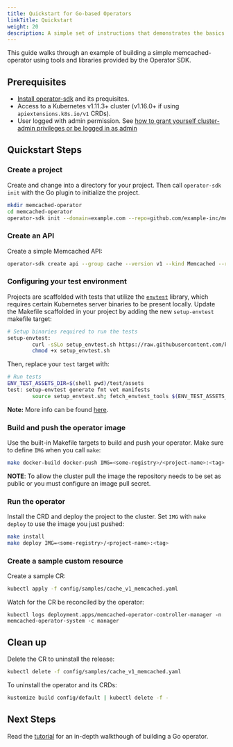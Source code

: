 ```yaml
---
title: Quickstart for Go-based Operators
linkTitle: Quickstart
weight: 20
description: A simple set of instructions that demonstrates the basics of setting up and running Go-based operator.
---
```


This guide walks through an example of building a simple memcached-operator using tools and libraries provided by the Operator SDK.

## Prerequisites

- [Install operator-sdk][operator_install] and its prequisites.
- Access to a Kubernetes v1.11.3+ cluster (v1.16.0+ if using `apiextensions.k8s.io/v1` CRDs).
- User logged with admin permission. See [how to grant yourself cluster-admin privileges or be logged in as admin][role-based-access-control]

## Quickstart Steps

### Create a project

Create and change into a directory for your project. Then call `operator-sdk init`
with the Go plugin to initialize the project. 
 
```sh
mkdir memcached-operator
cd memcached-operator
operator-sdk init --domain=example.com --repo=github.com/example-inc/memcached-operator
```

### Create an API

Create a simple Memcached API:

```sh
operator-sdk create api --group cache --version v1 --kind Memcached --resource=true --controller=true
```

### Configuring your test environment

Projects are scaffolded with tests that utilize the [`envtest`][env-test]
library, which requires certain Kubernetes server binaries to be present locally. Update the Makefile scaffolded in your project by adding the new `setup-envtest` makefile target:

```sh
# Setup binaries required to run the tests
setup-envtest:
        curl -sSLo setup_envtest.sh https://raw.githubusercontent.com/kubernetes-sigs/controller-runtime/master/hack/setup-envtest.sh
        chmod +x setup_envtest.sh
```

Then, replace your `test` target with: 

```sh
# Run tests
ENV_TEST_ASSETS_DIR=$(shell pwd)/test/assets
test: setup-envtest generate fmt vet manifests
        source setup_envtest.sh; fetch_envtest_tools $(ENV_TEST_ASSETS_DIR); setup_envtest_env $(ENV_TEST_ASSETS_DIR); go test ./... -coverprofile cover.out
```

**Note:** More info can be found [here][env-test-setup].

### Build and push the operator image

Use the built-in Makefile targets to build and push your operator. Make
sure to define `IMG` when you call `make`:

```sh
make docker-build docker-push IMG=<some-registry>/<project-name>:<tag>
```

**NOTE**: To allow the cluster pull the image the repository needs to be
          set as public or you must configure an image pull secret.


### Run the operator

Install the CRD and deploy the project to the cluster. Set `IMG` with
`make deploy` to use the image you just pushed:

```sh
make install
make deploy IMG=<some-registry>/<project-name>:<tag>
```

### Create a sample custom resource

Create a sample CR:
```sh
kubectl apply -f config/samples/cache_v1_memcached.yaml 
```

Watch for the CR be reconciled by the operator:
```
kubectl logs deployment.apps/memcached-operator-controller-manager -n memcached-operator-system -c manager
```

## Clean up

Delete the CR to uninstall the release:
```sh 
kubectl delete -f config/samples/cache_v1_memcached.yaml
```

To uninstall the operator and its CRDs:
```sh
kustomize build config/default | kubectl delete -f -
```

## Next Steps
Read the [tutorial][tutorial] for an in-depth walkthough of building a Go operator.

[go_tool]:https://golang.org/dl/
[docker_tool]:https://docs.docker.com/install/
[kubectl_tool]:https://kubernetes.io/docs/tasks/tools/install-kubectl/
[operator_install]: /docs/installation/install-operator-sdk
[env-test-setup]: /docs/building-operators/golang/references/env-test-setup
[tutorial]: /docs/building-operators/golang/tutorial/ 
[env-test]: https://godoc.org/sigs.k8s.io/controller-runtime/pkg/envtest
[role-based-access-control]: https://cloud.google.com/kubernetes-engine/docs/how-to/role-based-access-control#iam-rolebinding-bootstrap
